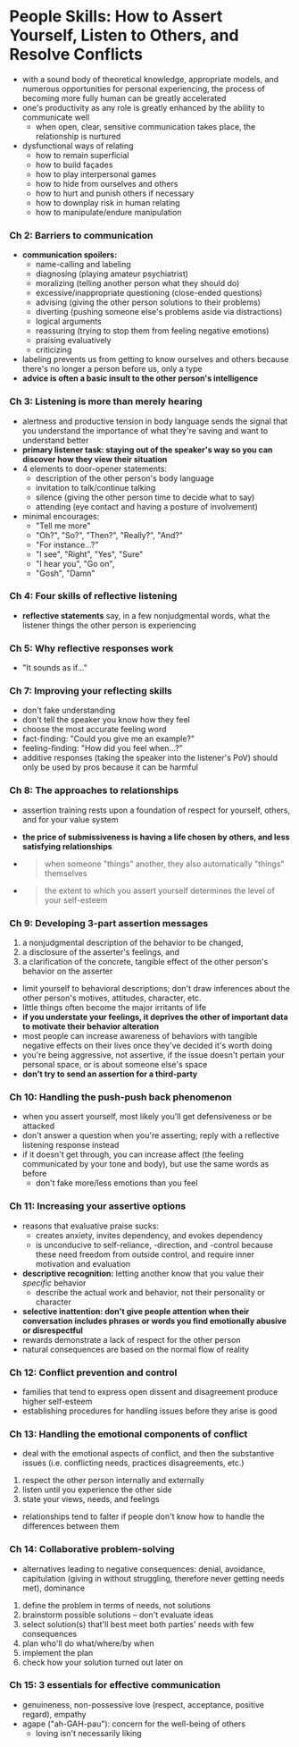 # People Skills: How to Assert Yourself, Listen to Others, and Resolve Conflicts

* with a sound body of theoretical knowledge, appropriate models, and numerous opportunities for personal experiencing, the process of becoming more fully human can be greatly accelerated
* one's productivity as any role is greatly enhanced by the ability to communicate well
  * when open, clear, sensitive communication takes place, the relationship is nurtured
* dysfunctional ways of relating
  * how to remain superficial
  * how to build façades
  * how to play interpersonal games
  * how to hide from ourselves and others
  * how to hurt and punish others if necessary
  * how to downplay risk in human relating
  * how to manipulate/endure manipulation

### Ch 2: Barriers to communication

* **communication spoilers:**
  * name-calling and labeling
  * diagnosing (playing amateur psychiatrist)
  * moralizing (telling another person what they should do)
  * excessive/inappropriate questioning (close-ended questions)
  * advising (giving the other person solutions to their problems)
  * diverting (pushing someone else's problems aside via distractions)
  * logical arguments
  * reassuring (trying to stop them from feeling negative emotions)
  * praising evaluatively
  * criticizing
* labeling prevents us from getting to know ourselves and others because there's no longer a person before us, only a type
* **advice is often a basic insult to the other person's intelligence**

### Ch 3: Listening is more than merely hearing

* alertness and productive tension in body language sends the signal that you understand the  importance of what they're saving and want to understand better
* **primary listener task: staying out of the speaker's way so you can discover how they view their situation**
* 4 elements to door-opener statements:
  * description of the other person's body language
  * invitation to talk/continue talking
  * silence (giving the other person time to decide what to say)
  * attending (eye contact and having a posture of involvement)
* minimal encourages:
  * "Tell me more"
  * "Oh?", "So?", "Then?", "Really?", "And?"
  * "For instance…?"
  * "I see", "Right", "Yes", "Sure"
  * "I hear you", "Go on", 
  * "Gosh", "Damn"

### Ch 4: Four skills of reflective listening

* **reflective statements** say, in a few nonjudgmental words, what the listener things the other person is experiencing

### Ch 5: Why reflective responses work

* "It sounds as if..."

### Ch 7: Improving your reflecting skills

* don't fake understanding
* don't tell the speaker you know how they feel
* choose the most accurate feeling word
* fact-finding: "Could you give me an example?"
* feeling-finding: "How did you feel when…?"
* additive responses (taking the speaker into the listener's PoV) should only be used by pros because it can be harmful

### Ch 8: The approaches to relationships

* assertion training rests upon a foundation of respect for yourself, others, and for your value system

* **the price of submissiveness is having a life chosen by others, and less satisfying relationships**

* > when someone "things" another, they also automatically "things" themselves

* > the extent to which you assert yourself determines the level of your self-esteem

### Ch 9: Developing 3-part assertion messages

1. a nonjudgmental description of the behavior to be changed,
2. a disclosure of the asserter's feelings, and
3. a clarification of the concrete, tangible effect of the other person's behavior on the asserter

* limit yourself to behavioral descriptions; don't draw inferences about the other person's motives, attitudes, character, etc.
* little things often become the major irritants of life
* **if you understate your feelings, it deprives the other of important data to motivate their behavior alteration**
* most people can increase awareness of behaviors with tangible negative effects on their lives once they've decided it's worth doing
* you're being aggressive, not assertive, if the issue doesn't pertain your personal space, or is about someone else's space
* **don't try to send an assertion for a third-party**

### Ch 10: Handling the push-push back phenomenon

* when you assert yourself, most likely you'll get defensiveness or be attacked
* don't answer a question when you're asserting; reply with a reflective listening response instead
* if it doesn't get through, you can increase affect (the feeling communicated by your tone and body), but use the same words as before
  * don't fake more/less emotions than you feel

### Ch 11: Increasing your assertive options

* reasons that evaluative praise sucks:
  * creates anxiety, invites dependency, and evokes dependency
  * is unconducive to self-reliance, -direction, and -control because these need freedom from outside control, and require inner motivation and evaluation
* **descriptive recognition:** letting another know that you value their _specific_ behavior
  * describe the actual work and behavior, not their personality or character
* **selective inattention: don't give people attention when their conversation includes phrases or words you find emotionally abusive or disrespectful**
* rewards demonstrate a lack of respect for the other person
* natural consequences are based on the normal flow of reality

### Ch 12: Conflict prevention and control

* families that tend to express open dissent and disagreement produce higher self-esteem
* establishing procedures for handling issues before they arise is good

### Ch 13: Handling the emotional components of conflict

* deal with the emotional aspects of conflict, and then the substantive issues (i.e. conflicting needs, practices disagreements, etc.)

1. respect the other person internally and externally
2. listen until you experience the other side
3. state your views, needs, and feelings

* relationships tend to falter if people don't know how to handle the differences between them

### Ch 14: Collaborative problem-solving

* alternatives leading to negative consequences: denial, avoidance, capitulation (giving in without struggling, therefore never getting needs met), dominance

1. define the problem in terms of needs, not solutions
2. brainstorm possible solutions – don't evaluate ideas
3. select solution(s) that'll best meet both parties' needs with few consequences
4. plan who'll do what/where/by when
5. implement the plan
6. check how your solution turned out later on

### Ch 15: 3 essentials for effective communication

* genuineness, non-possessive love (respect, acceptance, positive regard), empathy
* agape ("ah-GAH-pau"): concern for the well-being of others
  * loving isn't necessarily liking 